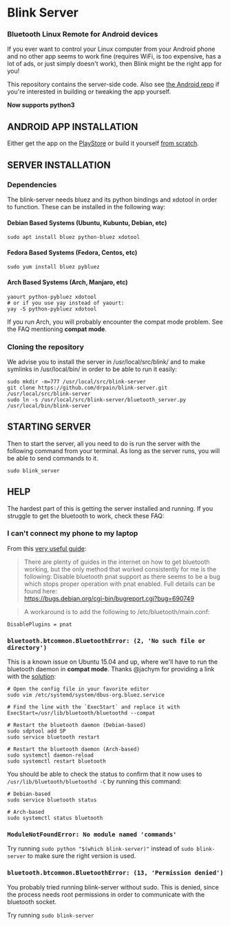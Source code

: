 # Blink Server
### Bluetooth Linux Remote for Android devices

If you ever want to control your Linux computer from your Android phone and no other app seems to work fine (requires WiFi, is too expensive, has a lot of ads, or just simply doesn't work), then Blink might be the right app for you!

This repository contains the server-side code. Also see [the Android repo](https://github.com/drpain/blink) if you're interested in building or tweaking the app yourself.

**Now supports python3**

## ANDROID APP INSTALLATION

Either get the app on the [PlayStore](https://play.google.com/store/apps/details?id=co.za.thatguy.blink) or build it yourself [from scratch](https://github.com/drpain/blink).

## SERVER INSTALLATION

### Dependencies
The blink-server needs bluez and its python bindings and xdotool in order to function. These can be installed in the following way:

#### Debian Based Systems (Ubuntu, Kubuntu, Debian, etc)
```shell
sudo apt install bluez python-bluez xdotool
```

#### Fedora Based Systems (Fedora, Centos, etc)
```shell
sudo yum install bluez pybluez
```

#### Arch Based Systems (Arch, Manjaro, etc)
```shell
yaourt python-pybluez xdotool
# or if you use yay instead of yaourt:
yay -S python-pybluez xdotool
```
If you run Arch, you will probably encounter the compat mode problem. See the FAQ mentioning **compat mode**.


### Cloning the repository
We advise you to install the server in /usr/local/src/blink/ and to make symlinks in /usr/local/bin/ in order to be able to run it easily:

```shell
sudo mkdir -m=777 /usr/local/src/blink-server
git clone https://github.com/drpain/blink-server.git /usr/local/src/blink-server
sudo ln -s /usr/local/src/blink-server/bluetooth_server.py /usr/local/bin/blink-server
```

## STARTING SERVER

Then to start the server, all you need to do is run the server with the following command from your terminal. As long as the server runs, you will be able to send commands to it. 

```shell
sudo blink_server
```

## HELP

The hardest part of this is getting the server installed and running. If you struggle to get the bluetooth to work, check these FAQ:

### I can't connect my phone to my laptop

From this [very useful guide](http://blog.davidvassallo.me/2014/05/11/android-linux-raspberry-pi-bluetooth-communication/):

> There are plenty of guides in the internet on how to get bluetooth working, but the only method that worked consistently for me is the following:
> Disable bluetooth pnat support as there seems to be a bug which stops proper operation with pnat enabled. Full details can be found here:  
> https://bugs.debian.org/cgi-bin/bugreport.cgi?bug=690749

> A workaround is to add the following to /etc/bluetooth/main.conf:
```config
DisablePlugins = pnat
```


### `bluetooth.btcommon.BluetoothError: (2, 'No such file or directory')`
This is a known issue on Ubuntu 15.04 and up, where we'll have to run the bluetooth daemon in **compat mode**. Thanks @jachym for providing a link with the [solution](https://code.google.com/p/pybluez/issues/detail?id=62):

```shell
# Open the config file in your favorite editor
sudo vim /etc/systemd/system/dbus-org.bluez.service

# Find the line with the `ExecStart` and replace it with
ExecStart=/usr/lib/bluetooth/bluetoothd --compat

# Restart the bluetooth daemon (Debian-based)
sudo sdptool add SP
sudo service bluetooth restart

# Restart the bluetooth daemon (Arch-based)
sudo systemctl daemon-reload
sudo systemctl restart bluetooth
```

You should be able to check the status to confirm that it now uses to `/usr/lib/bluetooth/bluetoothd -C` by running this command:
```shell
# Debian-based
sudo service bluetooth status

# Arch-based
sudo systemctl status bluetooth
```

### `ModuleNotFoundError: No module named 'commands'`

Try running `sudo python "$(which blink-server)"` instead of `sudo blink-server` to make sure the right version is used.

### `bluetooth.btcommon.BluetoothError: (13, 'Permission denied')`

You probably tried running blink-server without sudo. This is denied, since the process needs root permissions in order to communicate with the bluetooth socket.

Try running `sudo blink-server`
